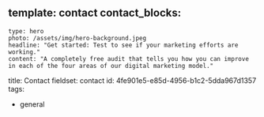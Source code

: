 template: contact
contact_blocks:
  - 
    type: hero
    photo: /assets/img/hero-background.jpeg
    headline: "Get started: Test to see if your marketing efforts are working."
    content: "A completely free audit that tells you how you can improve in each of the four areas of our digital marketing model."
      

title: Contact
fieldset: contact
id: 4fe901e5-e85d-4956-b1c2-5dda967d1357
tags:
  - general
